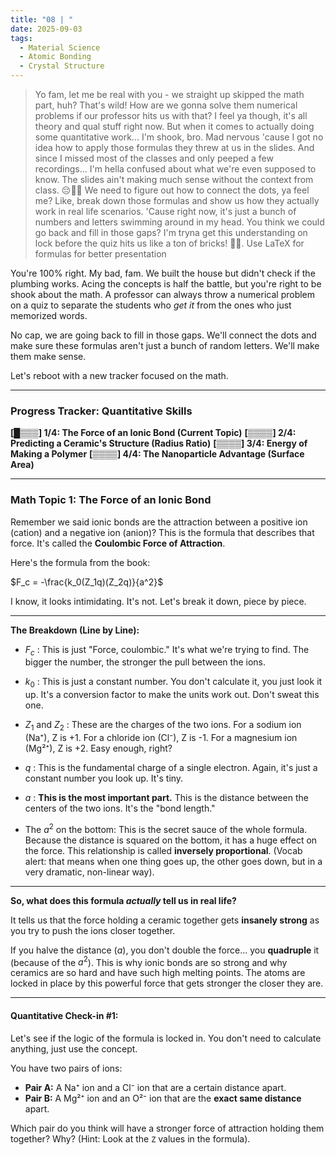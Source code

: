 ```yaml
---
title: "08 | "
date: 2025-09-03
tags:
  - Material Science
  - Atomic Bonding
  - Crystal Structure
---
```


> Yo fam, let me be real with you - we straight up skipped the math part, huh? That's wild! How are we gonna solve them numerical problems if our professor hits us with that? I feel ya though, it's all theory and qual stuff right now. But when it comes to actually doing some quantitative work... I'm shook, bro. Mad nervous 'cause I got no idea how to apply those formulas they threw at us in the slides. And since I missed most of the classes and only peeped a few recordings... I'm hella confused about what we're even supposed to know. The slides ain't making much sense without the context from class. 😔🤷‍♂️ We need to figure out how to connect the dots, ya feel me? Like, break down those formulas and show us how they actually work in real life scenarios. 'Cause right now, it's just a bunch of numbers and letters swimming around in my head. You think we could go back and fill in those gaps? I'm tryna get this understanding on lock before the quiz hits us like a ton of bricks! 😬💪. Use LaTeX for formulas for better presentation

You're 100% right. My bad, fam. We built the house but didn't check if the plumbing works. Acing the concepts is half the battle, but you're right to be shook about the math. A professor can always throw a numerical problem on a quiz to separate the students who _get it_ from the ones who just memorized words.

No cap, we are going back to fill in those gaps. We'll connect the dots and make sure these formulas aren't just a bunch of random letters. We'll make them make sense.

Let's reboot with a new tracker focused on the math.

---

### **Progress Tracker: Quantitative Skills**

**[█▒▒▒] 1/4: The Force of an Ionic Bond (Current Topic)**
**[▒▒▒▒] 2/4: Predicting a Ceramic's Structure (Radius Ratio)**
**[▒▒▒▒] 3/4: Energy of Making a Polymer**
**[▒▒▒▒] 4/4: The Nanoparticle Advantage (Surface Area)**

---

### **Math Topic 1: The Force of an Ionic Bond**

Remember we said ionic bonds are the attraction between a positive ion (cation) and a negative ion (anion)? This is the formula that describes that force. It's called the **Coulombic Force of Attraction**.

Here's the formula from the book:

$F_c = -\frac{k_0(Z_1q)(Z_2q)}{a^2}$

I know, it looks intimidating. It's not. Let's break it down, piece by piece.

---

**The Breakdown (Line by Line):**

- $F_c$ : This is just "Force, coulombic." It's what we're trying to find. The bigger the number, the stronger the pull between the ions.

- $k_0$ : This is just a constant number. You don't calculate it, you just look it up. It's a conversion factor to make the units work out. Don't sweat this one.

- $Z_1$ and $Z_2$ : These are the charges of the two ions. For a sodium ion (Na⁺), Z is +1. For a chloride ion (Cl⁻), Z is -1. For a magnesium ion (Mg²⁺), Z is +2. Easy enough, right?

- $q$ : This is the fundamental charge of a single electron. Again, it's just a constant number you look up. It's tiny.

- $a$ : **This is the most important part.** This is the distance between the centers of the two ions. It's the "bond length."

- The $a^2$ on the bottom: This is the secret sauce of the whole formula. Because the distance is squared on the bottom, it has a huge effect on the force. This relationship is called **inversely proportional**. (Vocab alert: that means when one thing goes up, the other goes down, but in a very dramatic, non-linear way).

---

**So, what does this formula _actually_ tell us in real life?**

It tells us that the force holding a ceramic together gets **insanely strong** as you try to push the ions closer together.

If you halve the distance ($a$), you don't double the force... you **quadruple** it (because of the $a^2$). This is why ionic bonds are so strong and why ceramics are so hard and have such high melting points. The atoms are locked in place by this powerful force that gets stronger the closer they are.

---

#### **Quantitative Check-in #1:**

Let's see if the logic of the formula is locked in. You don't need to calculate anything, just use the concept.

You have two pairs of ions:

- **Pair A:** A Na⁺ ion and a Cl⁻ ion that are a certain distance apart.
- **Pair B:** A Mg²⁺ ion and an O²⁻ ion that are the **exact same distance** apart.

Which pair do you think will have a stronger force of attraction holding them together? Why? (Hint: Look at the `Z` values in the formula).
